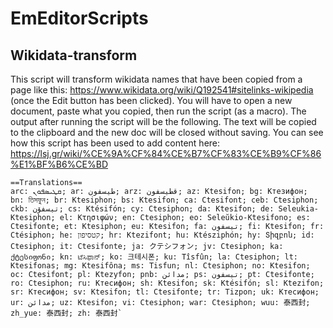 # EmEditorScripts

 ## Wikidata-transform

This script will transform wikidata names that have been copied from a page like this: https://www.wikidata.org/wiki/Q192541#sitelinks-wikipedia (once the Edit button has been clicked). You will have to open a new document, paste what you copied, then run the script (as a macro). The output after running the script will be the following. The text will be copied to the clipboard and the new doc will be closed without saving. You can see how this script has been used to add content here: https://lsj.gr/wiki/%CE%9A%CF%84%CE%B7%CF%83%CE%B9%CF%86%E1%BF%B6%CE%BD

```
==Translations==
arc: ܩܛܝܣܦܘܢ; ar: طيسفون; arz: قطيسفون; az: Ktesifon; bg: Ктезифон; bn: তিসফুন; br: Ktesiphon; bs: Ktesifon; ca: Ctesifont; ceb: Ctesiphon; ckb: تیسفۆن; cs: Ktésifón; cy: Ctesiphon; da: Ktesifon; de: Seleukia-Ktesiphon; el: Κτησιφών; en: Ctesiphon; eo: Seleŭkio-Ktesifono; es: Ctesifonte; et: Ktesiphon; eu: Ktesifon; fa: تیسفون; fi: Ktesifon; fr: Ctésiphon; he: קטסיפון; hr: Ktezifont; hu: Ktésziphón; hy: Տիզբոն; id: Ctesiphon; it: Ctesifonte; ja: クテシフォン; jv: Ctesiphon; ka: ქტესიფონი; kn: ಟೆಸಿಫಾನ್; ko: 크테시폰; ku: Tîsfûn; la: Ctesiphon; lt: Ktesifonas; mg: Ktesifôna; ms: Tisfun; nl: Ctesiphon; no: Ktesifon; oc: Ctesifont; pl: Ktezyfon; pnb: مدائن; ps: تیسفون; pt: Ctesifonte; ro: Ctesiphon; ru: Ктесифон; sh: Ktesifon; sk: Ktésifón; sl: Ktezifon; sr: Ктесифон; sv: Ktesifon; tl: Ctesifonte; tr: Tizpon; uk: Ктесифон; ur: مدائن; uz: Ktesifon; vi: Ctesiphon; war: Ctesiphon; wuu: 泰西封; zh_yue: 泰西封; zh: 泰西封`
```
